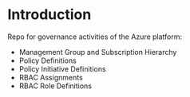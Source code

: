 # Introduction 
Repo for governance activities of the Azure platform:
- Management Group and Subscription Hierarchy
- Policy Definitions
- Policy Initiative Definitions
- RBAC Assignments
- RBAC Role Definitions

